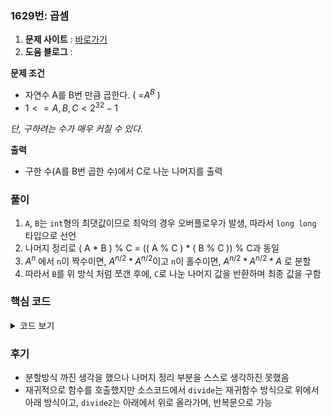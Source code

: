 ### 1629번: 곱셈

1. **문제 사이트** : [바로가기](https://www.acmicpc.net/problem/1629)
2. **도움 블로그** : 

**문제 조건**
- 자연수 A를 B번 만큼 곱한다. ( =$A^B$ )
- $1 <= A, B, C < 2^{32} - 1$

_단, 구하려는 수가 매우 커질 수 있다._

**출력**  
- 구한 수(A를 B번 곱한 수)에서 C로 나눈 나머지를 출력

### 풀이
1. `A`, `B`는 `int`형의 최댓값이므로 최악의 경우 오버플로우가 발생, 따라서 `long long` 타입으로 선언
2. 나머지 정리로 ( A * B ) % C = (( A % C ) * ( B % C )) % C과 동일
3. $A^{n}$ 에서 `n`이 짝수이면, $A^{n/2}*A^{n/2}$이고 `n`이 홀수이면, $A^{n/2}*A^{n/2}*A$ 로 분할
4. 따라서 `B`를 위 방식 처럼 쪼갠 후에, `C`로 나눈 나머지 값을 반환하며 최종 값을 구함

### 핵심 코드

<details>
<summary>코드 보기</summary>

```cpp
ll divide(ll n) {
    if(n == 0) return 1;
    if(n == 1) return a % c;
    
    ll tmp = divide(n/2) % c;
    if(n % 2) {
        return tmp * tmp % c * a % c;
    }
    else {
        return tmp * tmp % c;
    }
}
```
- 입력받은 `B`를 함수의 인자값인 `n`으로 할당
- `tmp` 변수에는 `n/2` 한 값을 가져오며, `C`로 나눈 나머지를 저장
- `n`이 짝수이냐, 홀수냐에 따라서 `tmp`값을 곱하여 `C`로 나눈 값을 반환
</details>

### 후기
- 분할방식 까진 생각을 했으나 나머지 정리 부분을 스스로 생각하진 못했음
- 재귀적으로 함수를 호출했지만 소스코드에서 `divide`는 재귀함수 방식으로 위에서 아래 방식이고, `divide2`는 아래에서 위로 올라가며, 반복문으로 가능